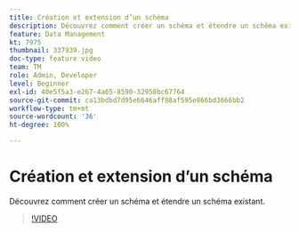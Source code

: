 ```yaml
---
title: Création et extension d’un schéma
description: Découvrez comment créer un schéma et étendre un schéma existant.
feature: Data Management
kt: 7975
thumbnail: 337939.jpg
doc-type: feature video
team: TM
role: Admin, Developer
level: Beginner
exl-id: 40e5f5a3-e267-4a65-8590-32958bc67764
source-git-commit: ca13bdbd7d95e6646aff88af595e866bd3666bb2
workflow-type: tm+mt
source-wordcount: '36'
ht-degree: 100%

---
```


# Création et extension d’un schéma

Découvrez comment créer un schéma et étendre un schéma existant.

>[!VIDEO](https://video.tv.adobe.com/v/337939?quality=12)
